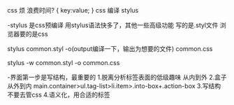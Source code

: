 css 烦 浪费时间?
{
    key:value;
}
css 编译 stylus

-stylus 是css预编译
    用stylus语法快多了，其他一些高级功能
    写的是.styl文件 浏览器要的是css

stylus common.styl -o(output编译一下，输出为想要的文件) common.css

stylus -w common.styl -o common.css

-界面第一步是写结构，最重要的
    1.脱离分析标签表面的低级趣味 从内到外
    2.盒子 从外到内
    main.container>ul.tag-list>li.item>.into-box+.action-box
    3.写结构 不要去管css
    4.语义化，用合适的标签